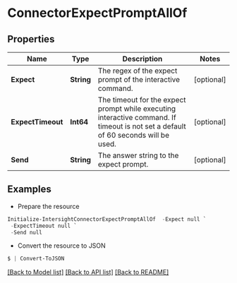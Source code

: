 # ConnectorExpectPromptAllOf
## Properties

Name | Type | Description | Notes
------------ | ------------- | ------------- | -------------
**Expect** | **String** | The regex of the expect prompt of the interactive command. | [optional] 
**ExpectTimeout** | **Int64** | The timeout for the expect prompt while executing interactive command. If timeout is not set a default of 60 seconds will be used. | [optional] 
**Send** | **String** | The answer string to the expect prompt. | [optional] 

## Examples

- Prepare the resource
```powershell
Initialize-IntersightConnectorExpectPromptAllOf  -Expect null `
 -ExpectTimeout null `
 -Send null
```

- Convert the resource to JSON
```powershell
$ | Convert-ToJSON
```

[[Back to Model list]](../README.md#documentation-for-models) [[Back to API list]](../README.md#documentation-for-api-endpoints) [[Back to README]](../README.md)

